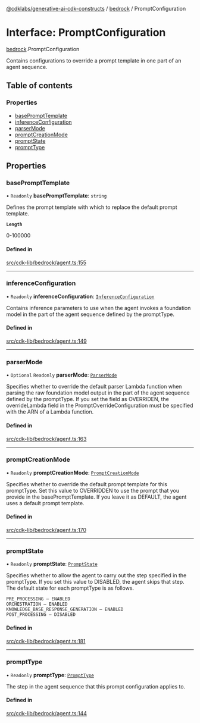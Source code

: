 [@cdklabs/generative-ai-cdk-constructs](../README.md) / [bedrock](../modules/bedrock.md) / PromptConfiguration

# Interface: PromptConfiguration

[bedrock](../modules/bedrock.md).PromptConfiguration

Contains configurations to override a prompt template in one part of an agent sequence.

## Table of contents

### Properties

- [basePromptTemplate](bedrock.PromptConfiguration.md#baseprompttemplate)
- [inferenceConfiguration](bedrock.PromptConfiguration.md#inferenceconfiguration)
- [parserMode](bedrock.PromptConfiguration.md#parsermode)
- [promptCreationMode](bedrock.PromptConfiguration.md#promptcreationmode)
- [promptState](bedrock.PromptConfiguration.md#promptstate)
- [promptType](bedrock.PromptConfiguration.md#prompttype)

## Properties

### basePromptTemplate

• `Readonly` **basePromptTemplate**: `string`

Defines the prompt template with which to replace the default prompt template.

**`Length`**

0-100000

#### Defined in

[src/cdk-lib/bedrock/agent.ts:155](https://github.com/jstrunk/generative-ai-cdk-constructs/blob/29ef990/src/cdk-lib/bedrock/agent.ts#L155)

___

### inferenceConfiguration

• `Readonly` **inferenceConfiguration**: [`InferenceConfiguration`](bedrock.InferenceConfiguration.md)

Contains inference parameters to use when the agent invokes a foundation
model in the part of the agent sequence defined by the promptType.

#### Defined in

[src/cdk-lib/bedrock/agent.ts:149](https://github.com/jstrunk/generative-ai-cdk-constructs/blob/29ef990/src/cdk-lib/bedrock/agent.ts#L149)

___

### parserMode

• `Optional` `Readonly` **parserMode**: [`ParserMode`](../enums/bedrock.ParserMode.md)

Specifies whether to override the default parser Lambda function when
parsing the raw foundation model output in the part of the agent sequence
defined by the promptType. If you set the field as OVERRIDEN, the
overrideLambda field in the PromptOverrideConfiguration must be specified
with the ARN of a Lambda function.

#### Defined in

[src/cdk-lib/bedrock/agent.ts:163](https://github.com/jstrunk/generative-ai-cdk-constructs/blob/29ef990/src/cdk-lib/bedrock/agent.ts#L163)

___

### promptCreationMode

• `Readonly` **promptCreationMode**: [`PromptCreationMode`](../enums/bedrock.PromptCreationMode.md)

Specifies whether to override the default prompt template for this
promptType. Set this value to OVERRIDDEN to use the prompt that you
provide in the basePromptTemplate. If you leave it as DEFAULT, the agent
uses a default prompt template.

#### Defined in

[src/cdk-lib/bedrock/agent.ts:170](https://github.com/jstrunk/generative-ai-cdk-constructs/blob/29ef990/src/cdk-lib/bedrock/agent.ts#L170)

___

### promptState

• `Readonly` **promptState**: [`PromptState`](../enums/bedrock.PromptState.md)

Specifies whether to allow the agent to carry out the step specified in
the promptType. If you set this value to DISABLED, the agent skips that
step. The default state for each promptType is as follows.

    PRE_PROCESSING – ENABLED
    ORCHESTRATION – ENABLED
    KNOWLEDGE_BASE_RESPONSE_GENERATION – ENABLED
    POST_PROCESSING – DISABLED

#### Defined in

[src/cdk-lib/bedrock/agent.ts:181](https://github.com/jstrunk/generative-ai-cdk-constructs/blob/29ef990/src/cdk-lib/bedrock/agent.ts#L181)

___

### promptType

• `Readonly` **promptType**: [`PromptType`](../enums/bedrock.PromptType.md)

The step in the agent sequence that this prompt configuration applies to.

#### Defined in

[src/cdk-lib/bedrock/agent.ts:144](https://github.com/jstrunk/generative-ai-cdk-constructs/blob/29ef990/src/cdk-lib/bedrock/agent.ts#L144)
